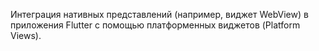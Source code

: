Интеграция нативных представлений (например, виджет WebView) в приложения Flutter с помощью платформенных виджетов (Platform Views).